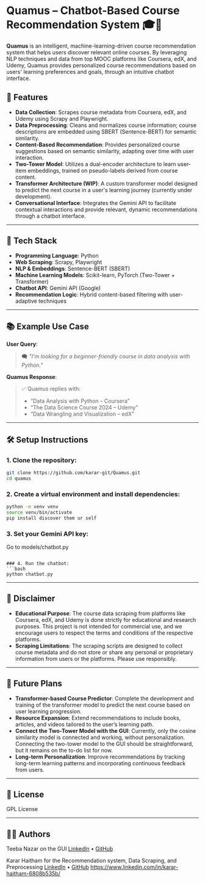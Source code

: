 # Quamus – Chatbot-Based Course Recommendation System 🎓💬

**Quamus** is an intelligent, machine-learning-driven course recommendation system that helps users discover relevant online courses. By leveraging NLP techniques and data from top MOOC platforms like Coursera, edX, and Udemy, Quamus provides personalized course recommendations based on users' learning preferences and goals, through an intuitive chatbot interface.

## 🚀 Features

- **Data Collection**: Scrapes course metadata from Coursera, edX, and Udemy using Scrapy and Playwright.
- **Data Preprocessing**: Cleans and normalizes course information; course descriptions are embedded using SBERT (Sentence-BERT) for semantic similarity.
- **Content-Based Recommendation**: Provides personalized course suggestions based on semantic similarity, adapting over time with user interaction.
- **Two-Tower Model**: Utilizes a dual-encoder architecture to learn user-item embeddings, trained on pseudo-labels derived from course content.
- **Transformer Architecture (WIP)**: A custom transformer model designed to predict the next course in a user's learning journey (currently under development).
- **Conversational Interface**: Integrates the Gemini API to facilitate contextual interactions and provide relevant, dynamic recommendations through a chatbot interface.

---

## 🧠 Tech Stack

- **Programming Language**: Python
- **Web Scraping**: Scrapy, Playwright
- **NLP & Embeddings**: Sentence-BERT (SBERT)
- **Machine Learning Models**: Scikit-learn, PyTorch (Two-Tower + Transformer)
- **Chatbot API**: Gemini API (Google)
- **Recommendation Logic**: Hybrid content-based filtering with user-adaptive techniques

---

## 📚 Example Use Case

**User Query**:  
> 🗨️ _"I'm looking for a beginner-friendly course in data analysis with Python."_

**Quamus Response**:  
> ✅ Quamus replies with:
> - “Data Analysis with Python – Coursera”
> - “The Data Science Course 2024 – Udemy”
> - “Data Wrangling and Visualization – edX”

---

## 🛠️ Setup Instructions

### 1. Clone the repository:
```bash
git clone https://github.com/karar-git/Quamus.git
cd quamus
```

### 2. Create a virtual environment and install dependencies:
```bash
python -m venv venv
source venv/bin/activate
pip install discover them ur self
```

### 3. Set your **Gemini API** key:
Go to models/chatbot.py
```

### 4. Run the chatbot:
```bash
python chatbot.py
```

---
## 🧪 Disclaimer

- **Educational Purpose**: The course data scraping from platforms like Coursera, edX, and Udemy is done strictly for educational and research purposes. This project is not intended for commercial use, and we encourage users to respect the terms and conditions of the respective platforms.
- **Scraping Limitations**: The scraping scripts are designed to collect course metadata and do not store or share any personal or proprietary information from users or the platforms. Please use responsibly.
---

## 🧪 Future Plans

- **Transformer-based Course Predictor**: Complete the development and training of the transformer model to predict the next course based on user learning progression.
- **Resource Expansion**: Extend recommendations to include books, articles, and videos tailored to the user’s learning path.
- **Connect the Two-Tower Model with the GUI**: Currently, only the cosine similarity model is connected and working, without personalization. Connecting the two-tower model to the GUI should be straightforward, but it remains on the to-do list for now.
- **Long-term Personalization**: Improve recommendations by tracking long-term learning patterns and incorporating continuous feedback from users.

---

## 📄 License

GPL License

---

## 👨‍💻 Authors

Teeba Nazar on the GUI
[LinkedIn](https://www.linkedin.com/in//) • [GitHub](https://github.com/teeba3/)

Karar Haitham for the Recommendation system, Data Scraping, and Preprocessing
[LinkedIn](https://www.linkedin.com/in/karar-haitham-6808b535b/) • [GitHub](https://github.com/karar-git/)
https://www.linkedin.com/in/karar-haitham-6808b535b/
